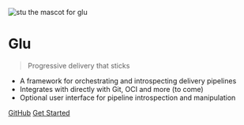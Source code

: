 ![stu the mascot for glu](/images/stu.png ":size=20%")

# Glu

> Progressive delivery that sticks

- A framework for orchestrating and introspecting delivery pipelines
- Integrates with directly with Git, OCI and more (to come)
- Optional user interface for pipeline introspection and manipulation

[GitHub](https://github.com/get-glu/glu/)
[Get Started](#welcome)
